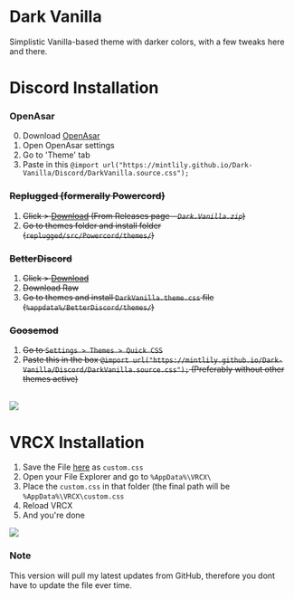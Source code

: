 # Dark Vanilla
Simplistic Vanilla-based theme with darker colors, with a few tweaks here and there.

# Discord Installation

### OpenAsar
0. Download [OpenAsar](https://openasar.dev/)
1. Open OpenAsar settings
2. Go to 'Theme' tab
3. Paste in this `@import url("https://mintlily.github.io/Dark-Vanilla/Discord/DarkVanilla.source.css");`

### ~~Replugged (formerally Powercord)~~
1. ~~Click > [Download](https://github.com/MintLily/Dark-Vanilla/releases/download/2.4.0-Powercord/Dark.Vanilla.zip) (From Releases page - *`Dark.Vanilla.zip`*)~~
2. ~~Go to themes folder and install folder (`replugged/src/Powercord/themes/`)~~

### ~~BetterDiscord~~
1. ~~Click > [Download](https://raw.githubusercontent.com/MintLily/Dark-Vanilla/main/Discord/BetterDiscord/DarkVanilla.theme.css)~~
2. ~~Download Raw~~
3. ~~Go to themes and install `DarkVanilla.theme.css` file (`%appdata%/BetterDiscord/themes/`)~~

### ~~Goosemod~~
1. ~~Go to `Settings > Themes > Quick CSS`~~
2. ~~Paste this in the box `@import url("https://mintlily.github.io/Dark-Vanilla/Discord/DarkVanilla.source.css");` (Preferably without other themes active)~~

<br>
<img src="https://i.mintlily.lgbt/DarkVanilla_Aug2022_Preview.png" />

# VRCX Installation

1. Save the File [here](https://raw.githubusercontent.com/MintLily/Dark-Vanilla/main/VRCX/custom.css) as `custom.css`
2. Open your File Explorer and go to `%AppData%\VRCX\`
3. Place the `custom.css` in that folder (the final path will be `%AppData%\VRCX\custom.css`
4. Reload VRCX
5. And you're done

<img src="https://mintlily.lgbt/img/upload/VRCX_jSgTVS0sz8.png" />

### Note
This version will pull my latest updates from GitHub, therefore you dont have to update the file ever time.
